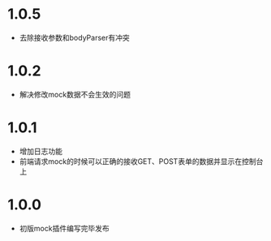 # 1.0.5

- 去除接收参数和bodyParser有冲突

# 1.0.2

- 解决修改mock数据不会生效的问题


# 1.0.1

- 增加日志功能
- 前端请求mock的时候可以正确的接收GET、POST表单的数据并显示在控制台上


# 1.0.0

- 初版mock插件编写完毕发布
